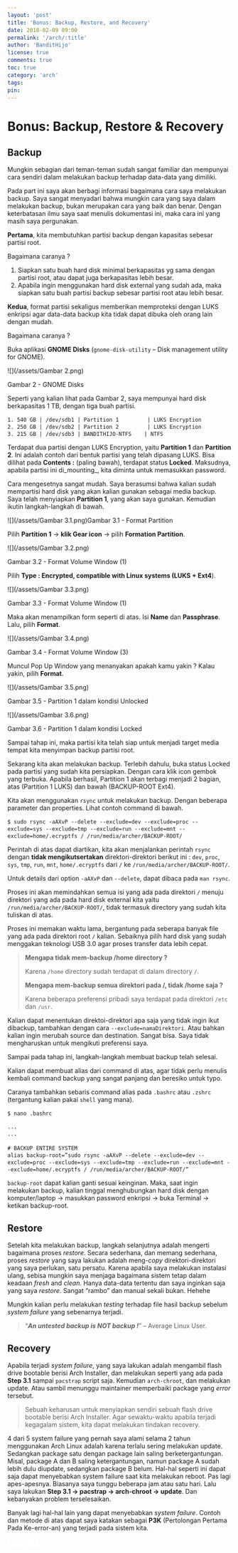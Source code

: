 ```yaml
---
layout: 'post'
title: 'Bonus: Backup, Restore, and Recovery'
date: 2018-02-09 09:00
permalink: '/arch/:title'
author: 'BanditHijo'
license: true
comments: true
toc: true
category: 'arch'
tags:
pin:
---
```



# Bonus: Backup, Restore & Recovery

## Backup

Mungkin sebagian dari teman-teman sudah sangat familiar dan mempunyai cara sendiri dalam melakukan backup terhadap data-data yang dimiliki.

Pada part ini saya akan berbagi informasi bagaimana cara saya melakukan backup. Saya sangat menyadari bahwa mungkin cara yang saya dalam melakukan backup, bukan merupakan cara yang baik dan benar. Dengan keterbatasan ilmu saya saat menulis dokumentasi ini, maka cara ini yang masih saya pergunakan.

**Pertama**, kita membutuhkan partisi backup dengan kapasitas sebesar partisi root.

Bagaimana caranya ?

1. Siapkan satu buah hard disk minimal berkapasitas yg sama dengan partisi root, atau dapat juga berkapasitas lebih besar.
2. Apabila ingin menggunakan hard disk external yang sudah ada, maka siapkan satu buah partisi backup sebesar partisi root atau lebih besar.

**Kedua**, format partisi sekaligus memberikan memproteksi dengan LUKS enkripsi agar data-data backup kita tidak dapat dibuka oleh orang lain dengan mudah.

Bagaimana caranya ?

Buka aplikasi **GNOME Disks** \(`gnome-disk-utility` – Disk management utility for GNOME\).

![](/assets/Gambar 2.png)

Gambar 2 - GNOME Disks

Seperti yang kalian lihat pada Gambar 2, saya mempunyai hard disk berkapasitas 1 TB, dengan tiga buah partisi.

```
1. 540 GB | /dev/sdb1 | Partition 1         | LUKS Encryption
2. 250 GB | /dev/sdb2 | Partition 2         | LUKS Encryption
3. 215 GB | /dev/sdb3 | BANDITHIJO-NTFS    | NTFS
```

Terdapat dua partisi dengan LUKS Encryption, yaitu **Partition 1** dan **Partition 2**. Ini adalah contoh dari bentuk partisi yang telah dipasang LUKS. Bisa dilihat pada **Contents :** \(paling bawah\), terdapat status **Locked**. Maksudnya, apabila partisi ini di_mounting_, kita diminta untuk memasukkan password.

Cara mengesetnya sangat mudah. Saya berasumsi bahwa kalian sudah mempartisi hard disk yang akan kalian gunakan sebagai media backup. Saya telah menyiapkan **Partition 1**, yang akan saya gunakan. Kemudian ikutin langkah-langkah di bawah.

![](/assets/Gambar 3.1.png)Gambar 3.1 - Format Partition

Pilih **Partition 1** → **klik Gear icon** → pilih **Formation Partition**.

![](/assets/Gambar 3.2.png)

Gambar 3.2 - Format Volume Window \(1\)

Pilih **Type : Encrypted, compatible with Linux systems \(LUKS + Ext4**\).

![](/assets/Gambar 3.3.png)

Gambar 3.3 - Format Volume Window \(1\)

Maka akan menampilkan form seperti di atas. Isi **Name** dan **Passphrase**. Lalu, pilih **Format**.

![](/assets/Gambar 3.4.png)

Gambar 3.4 - Format Volume Window \(3\)

Muncul Pop Up Window yang menanyakan apakah kamu yakin ? Kalau yakin, pilih **Format**.

![](/assets/Gambar 3.5.png)

Gambar 3.5 - Partition 1 dalam kondisi Unlocked

![](/assets/Gambar 3.6.png)

Gambar 3.6 - Partition 1 dalam kondisi Locked

Sampai tahap ini, maka partisi kita telah siap untuk menjadi target media tempat kita menyimpan backup partisi root.

Sekarang kita akan melakukan backup. Terlebih dahulu, buka status Locked pada partisi yang sudah kita persiapkan. Dengan cara klik icon gembok yang terbuka. Apabila berhasil, Partition 1 akan terbagi menjadi 2 bagian, atas \(Partition 1 LUKS\) dan bawah \(BACKUP-ROOT Ext4\).

Kita akan menggunakan `rsync` untuk melakukan backup. Dengan beberapa parameter dan properties. Lihat contoh command di bawah.

```
$ sudo rsync -aAXvP --delete --exclude=dev --exclude=proc --exclude=sys --exclude=tmp --exclude=run --exclude=mnt --exclude=home/.ecryptfs / /run/media/archer/BACKUP-ROOT/
```

Perintah di atas dapat diartikan, kita akan menjalankan perintah `rsync` dengan **tidak mengikutsertakan** direktori-direktori berikut ini : `dev`, `proc`, `sys`, `tmp`, `run`, `mnt`, `home/.ecryptfs` dari `/` ke `/run/media/archer/BACKUP-ROOT/`.

Untuk details dari option `-aAXvP` dan `--delete`, dapat dibaca pada `man rsync`.

Proses ini akan memindahkan semua isi yang ada pada direktori `/` menuju direktori yang ada pada hard disk external kita yaitu `/run/media/archer/BACKUP-ROOT/`, tidak termasuk directory yang sudah kita tuliskan di atas.

Proses ini memakan waktu lama, bergantung pada seberapa banyak file yang ada pada direktori root `/` kalian. Sebaiknya pilih hard disk yang sudah menggakan teknologi USB 3.0 agar proses transfer data lebih cepat.

> **Mengapa tidak mem-backup /home directory ?**
>
> Karena `/home` directory sudah terdapat di dalam directory `/`.
>
> **Mengapa mem-backup semua direktori pada /, tidak /home saja ?**
>
> Karena beberapa preferensi pribadi saya terdapat pada direktori `/etc` dan `/usr`.

Kalian dapat menentukan direktoi-direktori apa saja yang tidak ingin ikut dibackup, tambahkan dengan cara `--exclude=namaDirektori`. Atau bahkan kalian ingin merubah source dan destination. Sangat bisa. Saya tidak mengharuskan untuk mengikuti preferensi saya.

Sampai pada tahap ini, langkah-langkah membuat backup telah selesai.

Kalian dapat membuat alias dari command di atas, agar tidak perlu menulis kembali command backup yang sangat panjang dan beresiko untuk typo.

Caranya tambahkan sebaris command alias pada `.bashrc` atau `.zshrc` \(tergantung kalian pakai `shell` yang mana\).

```
$ nano .bashrc
```

```
...
...

# BACKUP ENTIRE SYSTEM
alias backup-root=”sudo rsync -aAXvP --delete --exclude=dev --exclude=proc --exclude=sys --exclude=tmp --exclude=run --exclude=mnt --exclude=home/.ecryptfs / /run/media/archer/BACKUP-ROOT/”
```

`backup-root` dapat kalian ganti sesuai keinginan. Maka, saat ingin melakukan backup, kalian tinggal menghubungkan hard disk dengan komputer/laptop → masukkan password enkripsi → buka Terminal → ketikan backup-root.

## Restore

Setelah kita melakukan backup, langkah selanjutnya adalah mengerti bagaimana proses _restore_. Secara sederhana, dan memang sederhana, proses _restore_ yang saya lakukan adalah meng-_copy_ direktori-direktori yang saya perlukan, satu persatu. Karena apabila saya melakukan instalasi ulang, sebisa mungkin saya menjaga bagaimana sistem tetap dalam keadaan _fresh_ and _clean_. Hanya data-data tertentu dan saya inginkan saja yang saya _restore_. Sangat “rambo” dan manual sekali bukan. Hehehe

Mungkin kalian perlu melakukan _testing_ terhadap file hasil backup sebelum _system_ _failure_ yang sebenarnya terjadi.

> “_**An untested backup is NOT backup !**_” – Average Linux User.

## Recovery

Apabila terjadi _system failure_, yang saya lakukan adalah mengambil flash drive bootable berisi Arch Installer, dan melakukan seperti yang ada pada **Step 3.1** sampai `pacstrap` script saja. Kemudian `arch-chroot`, dan melakukan update. Atau sambil menunggu maintainer memperbaiki package yang _error_ tersebut.

> Sebuah keharusan untuk menyiapkan sendiri sebuah flash drive bootable berisi Arch Installer. Agar sewaktu-waktu apabila terjadi kegagalam sistem, kita dapat melakukan tindakan recovery.

4 dari 5 system failure yang pernah saya alami selama 2 tahun menggunakan Arch Linux adalah karena terlalu sering melakukan update. Sedangkan package satu dengan package lain saling berketergantungan. Misal, package A dan B saling ketergantungan, namun package A sudah lebih dulu diupdate, sedangkan package B belum. Hal-hal seperti ini dapat saja dapat menyebabkan system failure saat kita melakukan reboot. Pas lagi apes-apesnya. Biasanya saya tunggu beberapa jam atau satu hari. Lalu saya lakukan **Step 3.1 → pacstrap → arch-chroot → update**. Dan kebanyakan problem terselesaikan.

Banyak lagi hal-hal lain yang dapat menyebabkan _system failure_. Contoh dan metode di atas dapat saya katakan sebagai **P3K** \(Pertolongan Pertama Pada Ke-error-an\) yang terjadi pada sistem kita.


<!-- NEXT PREV BUTTON -->
<div class="post-nav">
<a class="btn-blue-l" href="/arch/step-7-install-gnome-and-complete-installation"><img style="width:20px;" src="/assets/img/logo/logo_ap.png"></a>
<a class="btn-blue-c" href="/arch/"><img style="width:20px;" src="/assets/img/logo/logo_menu.png"></a>
<a class="btn-blue-r" href="/arch/references"><img style="width:20px;" src="/assets/img/logo/logo_an.png"></a>
</div>
